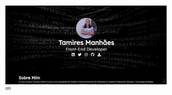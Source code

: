 ![](homepage.png)
<span><a href="https://unsplash.com/@gamell?utm_source=unsplash&amp;utm_medium=referral&amp;utm_content=creditCopyText"></a> on <a href="https://unsplash.com/?utm_source=unsplash&amp;utm_medium=referral&amp;utm_content=creditCopyText"></a></span>
